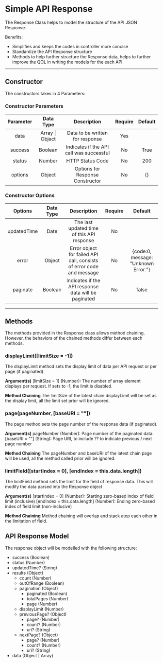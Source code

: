 # Simple API Response

The Response Class helps to model the structure of the API JSON Response.

Benefits:
* Simplifies and keeps the codes in controller more concise
* Standardize the API Response structure
* Methods to help further structure the Response data, helps to further improve the QOL in writing the models for the each API.

***

## Constructor

The constructors takes in 4 Parameters:

### Constructor Parameters

| Parameter |    Data Type    |                Description               | Require | Default |
|:---------:|:---------------:|:----------------------------------------:|:-------:|:-------:|
|    data   | Array \| Object |      Data to be written for response     |   Yes   |         |
|  success  |     Boolean     | Indicates if the API call was successful |    No   |   True  |
|   status  |      Number     |             HTTP Status Code             |    No   |   200   |
|  options  |      Object     |     Options for Response Constructor     |    No   |    {}   |

### Constructor Options
|   Options   | Data Type |                               Description                             | Require |               Default               |
|:-----------:|:---------:|:---------------------------------------------------------------------:|:-------:|:-----------------------------------:|
| updatedTime |    Date   |               The last updated time of this API response              |    No   |                                     |
|    error    |   Object  | Error object for failed API call,  consists of error code and message |    No   | {code:0, message: "Unknown Error."} |
|   paginate  |  Boolean  |          Indicates if the API response data will be paginated         |    No   |                false                |


***

## Methods

The methods provided in the Response class allows method chaining. However, the behaviors of the chained methods differ between each methods.

### displayLimit([limitSize = -1])

The displayLimit method sets the display limit of data per API request or per page (if paginated).

**Argument(s)**
[limitSize = 1] (Number): The number of array element displays per request. If sets to -1, the limit is disabled.

**Method Chaining**
The limitSize of the latest chain displayLimit will be set as the display limit, all the limit set prior will be ignored.


### page(pageNumber, [baseURI = ""])

The page method sets the page number of the response data (if paginated).

**Argument(s)**
pageNumber (Number): Page number of the paginated data.
[baseURI = ""] (String): Page URI, to include ?? to indicate previous / next page number

**Method Chaining**
The pageNumber and baseURI of the latest chain page will be used, all the method called prior will be ignored.


### limitField([startIndex = 0], [endIndex = this.data.length])

The limitField method sets the limit for the field of response data. This will modify the data parsed into the Response object

**Argument(s)**
[startIndex = 0] (Number): Starting zero-based index of field limit (inclusive)
[endIndex = this.data.length] (Number): Ending zero-based index of field limit (non-inclusive)

**Method Chaining**
Method chaining will overlap and stack atop each other in the limitation of field.


## API Response Model

The response object will be modelled with the following structure:

* success (Boolean)
* status (Number)
* updatedTime? (String)
* results (Object)
    * count (Number)
    * outOfRange (Boolean)
    * pagination (Object)
        * paginated (Boolean)
        * totalPages (Number)
        * page (Number)
    * displayLimit (Number)
    * previousPage? (Object)
        * page? (Number)
        * count? (Number)
        * uri? (String)
    * nextPage? (Object)
        * page? (Number)
        * count? (Number)
        * uri? (String)
* data (Object | Array)
